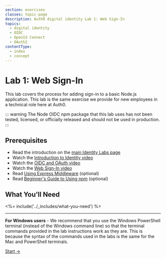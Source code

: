 ```yaml
---
section: exercises
classes: topic-page
description: Auth0 digital identity Lab 1: Web Sign-In
topics:
  - digital identity
  - OIDC
  - OpenId Connect
  - OAuth2
contentType:
  - index
  - concept
---
```

# Lab 1: Web Sign-In

This lab covers the process for adding sign-in to a basic Node.js application. This lab is the same exercise we provide for new employees in a technical role here at Auth0.

::: warning
The Node OIDC npm package that this lab uses has not been tested, licensed, or officially released and should not be used in production.
:::

## Prerequisites

- Read the introduction on the [main Identity Labs page](/labs/)
- Watch the [Introduction to Identity video](/videos/learn-identity/01-introduction-to-identity)
- Watch the [OIDC and OAuth video](/videos/learn-identity/02-oidc-and-oauth)
- Watch the [Web Sign-In video](/videos/learn-identity/03-web-sign-in)
- Read [Using Express Middleware](https://expressjs.com/en/guide/using-middleware.html) (optional)
- Read [Beginner's Guide to Using npm](https://nodesource.com/blog/an-absolute-beginners-guide-to-using-npm/) (optional)

## What You'll Need

<%= include('../_includes/what-you-need') %>

---

**For Windows users** - We recommend that you use the Windows PowerShell terminal (instead of the Windows command line) so that the terminal commands provided in the lab instructions work as they are. This is because the syntax of the commands used in the labs is the same for the Mac and PowerShell terminals.

<a href="/identity-labs/01-web-sign-in/exercise-01" class="btn btn-transparent">Start →</a>
